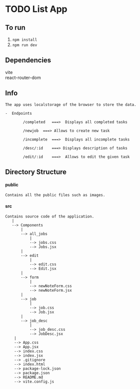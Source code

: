 # TODO List App

## To run 
1. <code>npm install</code>
2. <code>npm run dev</code>


## Dependencies
vite\
react-router-dom

## Info
    The app uses localstorage of the browser to store the data.

    -  Endpoints
            
            /completed   ===>  Displays all completed tasks

            /newjob  ===> Allows to create new task
            
            /incomplete  ===>  Displays all incomplete tasks
            
            /desc/:id    ===> Displays description of tasks

            /edit/:id    ===>  Allows to edit the given task 

## Directory Structure
#### public
    Contains all the public files such as images.
#### src
    Contains source code of the application.
       |
       --> Components   
           |
           --> all_jobs 
               |
               --> jobs.css
               --> Jobs.jsx
           |
           --> edit 
               |
               --> edit.css
               --> Edit.jsx
           |
           --> form 
               |
               --> newNoteForm.css
               --> newNoteForm.jsx
           |
           --> job 
               |
               --> job.css
               --> Job.jsx
           |
           --> job_desc 
               |
               --> job_desc.css
               --> JobDesc.jsx
        |
        --> App.css
        --> App.jsx
        --> index.css
        --> index.jsx
        --> .gitignore
        --> index.html
        --> package-lock.json
        --> package.json
        --> README.md
        --> vite.config.js